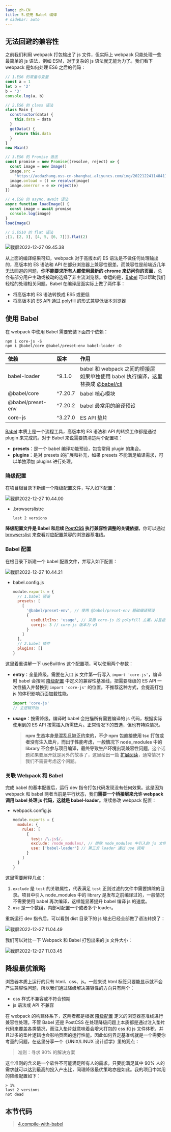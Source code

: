 ```yaml
---
lang: zh-CN
title: 5.使用 Babel 编译
# sidebar: auto
---
```


## 无法回避的兼容性

之前我们利用 webpack 打包输出了 js 文件，但实际上 webpack 只能处理一些最简单的 js 语法，例如 ESM，对于复杂的 js 语法就无能为力了。我们看下 webpack 是如何处理 ES6 之后的代码：

```javascript
// 1.ES6 的常量与变量
const a = 1
let b = '2'
b = '3'
console.log(a, b)

// 2.ES6 的 class 语法
class Main {
  constructor(data) {
    this.data = data
  }
  getData() {
    return this.data
  }
}
new Main()

// 3.ES6 的 Promise 语法
const promise = new Promise((resolve, reject) => {
  const image = new Image()
  image.src =
    'https://aodazhang.oss-cn-shanghai.aliyuncs.com/img/202212241148411.jpg'
  image.onload = () => resolve(image)
  image.onerror = e => reject(e)
})

// 4.ES8 的 async、await 语法
async function loadImage() {
  const image = await promise
  console.log(image)
}
loadImage()

// 5.ES10 的 flat 语法
;[1, [2, 3], [4, 5, [6, 7]]].flat(2)
```

![截屏2022-12-27 09.45.38](https://aodazhang.oss-cn-shanghai.aliyuncs.com/img/202212270945472.png)

从上面的编译结果可知，webpack 对于高版本的 ES 语法是不做任何处理输出的，高版本的 ES 语法和 API 在部分浏览器上兼容性很差。而兼容性是前端近几年无法回避的问题，**你不能要求所有人都使用最新的 chrome 来访问你的页面**，总会有部分用户主动或被动的选择了非主流浏览器。幸运的是，[Babel](https://www.babeljs.cn/docs/) 可以帮助我们轻松的处理相关问题。Babel 在编译层面实际上做了两件事：

- 将高版本的 ES 语法转换成 ES5 或更低
- 将高版本的 ES API 通过 polyfill 的形式兼容低版本浏览器

## 使用 Babel

在 webpack 中使用 Babel 需要安装下面四个依赖：

```shell
npm i core-js -S
npm i @babel/core @babel/preset-env babel-loader -D
```

| 依赖              | 版本    | 作用                                                                                                                           |
| :---------------- | :------ | :----------------------------------------------------------------------------------------------------------------------------- |
| babel-loader      | ^9.1.0  | babel 和 webpack 之间的桥接层<br />如果单独使用 babel 执行编译，这里替换成 [@babel/cli](https://www.babeljs.cn/docs/babel-cli) |
| @babel/core       | ^7.20.7 | babel 核心模块                                                                                                                 |
| @babel/preset-env | ^7.20.2 | babel 最常用的编译预设                                                                                                         |
| core-js           | ^3.27.0 | ES API 垫片                                                                                                                    |

[Babel](https://www.babeljs.cn/docs/) 本质上是一个流程工具，高版本的 ES 语法和 API 的转换工作都是通过 plugin 来完成的。对于 Babel 来说需要搞清楚两个配置项：

- **presets**：是一个 babel 编译功能预设，包含常用 plugin 的集合。
- **plugins**：是对 presets 的扩展和补充，如果 presets 不能满足编译需求，可以单独添加 plugins 进行处理。

### 降级配置

在项目根目录下新建一个降级配置文件，写入如下配置：

![截屏2022-12-27 10.44.00](https://aodazhang.oss-cn-shanghai.aliyuncs.com/img/202212271044315.png)

- .browserslistrc

  ```shell
  last 2 versions
  ```

**降级配置文件是 Babel 和后续 [PostCSS](/webpack5-study/html-css.html#使用-postcss) 执行兼容性调整的关键依据**，你可以通过 [browserslist](https://browserslist.dev/?q=bGFzdCAyIHZlcnNpb25z) 来查看对应配置兼容的浏览器基准线。

### Babel 配置

在根目录下新建一个 babel 配置文件，并写入如下配置：

![截屏2022-12-27 10.44.21](https://aodazhang.oss-cn-shanghai.aliyuncs.com/img/202212271044760.png)

- babel.config.js

  ```javascript
  module.exports = {
    // 1.babel 预设
    presets: [
      [
        '@babel/preset-env', // 使用 @babel/preset-env 基础编译预设
        {
          useBuiltIns: 'usage', // 采用 core-js 的 polyfill 方案，并且按需降级
          corejs: 3 // core-js 版本为 v3
        }
      ]
    ],
    // 2.babel 插件
    plugins: []
  }
  ```

这里着重讲解一下 useBuiltIns 这个配置项，可以使用两个参数：

- **entry**：全量降级。需要在入口 js 文件第一行写入 `import 'core-js'`，编译时 babel 会按照 [降级配置](/webpack5-study/compile-with-babel.html#降级配置) 中定义的兼容性基准线，把需要降级的 ES API 一次性插入并替换到 `import 'core-js'` 的位置。不推荐这种方式，会提高打包 js 的体积影响页面加载性能。

  ```javascript
  import 'core-js'
  // 主逻辑开始
  ```

- **usage**：按需降级。编译时 babel 会扫描所有需要编译的 js 代码，根据实际使用到的 ES API 按需插入所需垫片。正常情况下的首选，但也有特殊情况。

  > **npm 生态本身是混乱且缺乏约束的，不少 npm 包直接使用 tsc 打包或者没有注入垫片，而出于性能考虑，一般情况下 node_modules 中的 library 不会参与项目编译，最终导致生产环境出现兼容性问题**。这个话题如果要展开就是另外的故事了，这里给出一篇 [扩展阅读](https://juejin.cn/post/7179049172706787387)，通常情况下我们不需要考虑这个问题。

### 关联 Webpack 和 Babel

完成 babel 的基本配置后，运行 dev 指令打包代码发现没有任何效果。这是因为 webpack 和 babel 两者当前是平行状态，我们**需要一个桥接层来允许 webpack 调用 babel 处理 js 代码，这就是 babel-loader**。继续修改 webpack 配置：

- webpack.config.js

  ```javascript
  module.exports = {
    module: {
      rules: [
        {
          test: /\.js$/,
          exclude: /node_modules/, // 排除 node_modules 中引入的 js 文件
          use: ['babel-loader'] // 第三方 loader 通过 use 调用
        }
      ]
    }
  }
  ```

这里需要解释几点：

1. `exclude` 是 `test` 的关联属性，代表满足 `test` 正则过滤的文件中需要排除的目录。项目中引入 node_modules 中的 library 是发布之前编译过的，一般情况不需要使用 babel 再次编译，这样能显著提升 babel 编译 js 的速度。
2. `use` 是一个数组，内部可配置一个或者多个 loader。

重新运行 dev 指令后，可以看到 dist 目录下的 js 输出已经全部做了语法转换了：

![截屏2022-12-27 11.04.49](https://aodazhang.oss-cn-shanghai.aliyuncs.com/img/202212271105203.png)

我们可以对比一下 Webpack 和 Babel 打包出来的 js 文件大小：

![截屏2022-12-27 11.03.45](https://aodazhang.oss-cn-shanghai.aliyuncs.com/img/202212271107580.png)

## 降级最优策略

浏览器本质上运行的只有 html、css、js。一般来说 html 标签只要能显示就不会产生兼容性问题，所以我们通过降级解决兼容性的方向只有两个：

- css 样式不兼容或不符合预期
- js 语法或 API 不兼容

在 webpack 的构建体系下，这两者都是根据 [降级配置](/webpack5-study/compile-with-babel.html#降级配置) 定义的浏览器基准线进行兼容性处理。不管 Babel 还是 PostCSS 在处理降级问题上本质都是通过注入垫片代码来覆盖各类情况，而注入垫片就意味着会增大打包的 css 和 js 文件体积，并且过多的垫片逻辑也会影响页面的运行性能。因此如何界定基准线就是一个需要你考量的问题，在这里分享一个《UNIX/LINUX 设计哲学》里的观点：

> 准则：寻求 90% 的解决方案

这个准则的含义是一个软件不可能满足所有人的需求，只要能满足其中 90% 人的需求就可以达到最高的投入产出比，同理降级最优策略亦是如此。我的项目中常用的降级配置如下：

```shell
> 1%
last 2 versions
not dead
```

## 本节代码

> [4.compile-with-babel](https://gitee.com/aodazhang/webpack5-study/blob/master/4.compile-with-babel/webpack.config.js)
